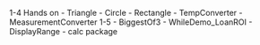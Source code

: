 1-4 Hands on 
  	- Triangle
  	- Circle
  	- Rectangle
  	- TempConverter
  	- MeasurementConverter
1-5
	- BiggestOf3
	- WhileDemo_LoanROI
	- DisplayRange
	- calc package
